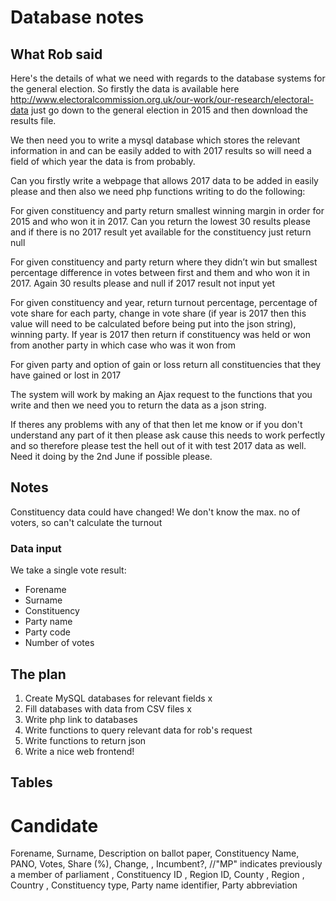 # Database notes
## What Rob said
Here's the details of what we need with regards to the database systems for the general election. So firstly the data is available here http://www.electoralcommission.org.uk/our-work/our-research/electoral-data just go down to the general election in 2015 and then download the results file.

We then need you to write a mysql database which stores the relevant information in and can be easily added to with 2017 results so will need a field of which year the data is from probably.

Can you firstly write a webpage that allows 2017 data to be added in easily please and then also we need php functions writing to do the following:

For given constituency and party return smallest winning margin in order for 2015 and who won it in 2017. Can you return the lowest 30 results please and if there is no 2017 result yet available for the constituency just return null

For given constituency and party return where they didn’t win but smallest percentage difference in votes between first and them and who won it in 2017. Again 30 results please and null if 2017 result not input yet

For given constituency and year, return turnout percentage, percentage of vote share for each party, change in vote share (if year is 2017 then this value will need to be calculated before being put into the json string), winning party. If year is 2017 then return if constituency was held or won from another party in which case who was it won from

For given party and option of gain or loss return all constituencies that they have gained or lost in 2017

The system will work by making an Ajax request to the functions that you write and then we need you to return the data as a json string.

If theres any problems with any of that then let me know or if you don't understand any part of it then please ask cause this needs to work perfectly and so therefore please test the hell out of it with test 2017 data as well. Need it doing by the 2nd June if possible please.

## Notes
Constituency data could have changed! We don't know the max. no of voters, so can't calculate the turnout


### Data input
We take a single vote result:
 - Forename
 - Surname
 - Constituency
 - Party name
 - Party code
 - Number of votes


## The plan
 1. Create MySQL databases for relevant fields x
 2. Fill databases with data from CSV files x
 3. Write php link to databases
 4. Write functions to query relevant data for rob's request
 5. Write functions to return json
 6. Write a nice web frontend!

## Tables
# Candidate

Forename,
Surname,
Description on ballot paper,
Constituency Name,
PANO,
Votes,
Share (%),
Change,
,
Incumbent?, //"MP" indicates previously a member of parliament
,
Constituency ID ,
Region ID,
County ,
Region ,
Country ,
Constituency type,
Party name identifier,
Party abbreviation
